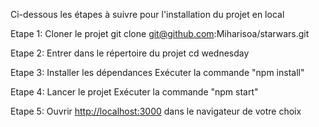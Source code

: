 Ci-dessous les étapes à suivre pour l'installation du projet en local

Etape 1: Cloner le projet 
git clone git@github.com:Miharisoa/starwars.git

Etape 2: Entrer dans le répertoire du projet
cd wednesday

Etape 3: Installer les dépendances
Exécuter la commande "npm install"

Etape 4: Lancer le projet
Exécuter la commande "npm start"

Etape 5: Ouvrir [http://localhost:3000](http://localhost:3000) dans le navigateur de votre choix


